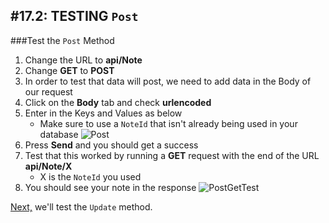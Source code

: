 #17.2: TESTING `Post`
---
###Test the `Post` Method
1. Change the URL to **api/Note**
2. Change **GET** to **POST**
3. In order to test that data will post, we need to add data in the Body of our request
4. Click on the **Body** tab and check **urlencoded**
5. Enter in the Keys and Values as below
   * Make sure to use a `NoteId` that isn't already being used in your database
![Post](/assets/17.2-A.png)
6. Press **Send** and you should get a success
7. Test that this worked by running a **GET** request with the end of the URL **api/Note/X**
   * X is the `NoteId` you used
8. You should see your note in the response 
![PostGetTest](/assets/17.2-B.png)

[Next,](17.3-UpdateTest.md) we'll test the `Update` method.